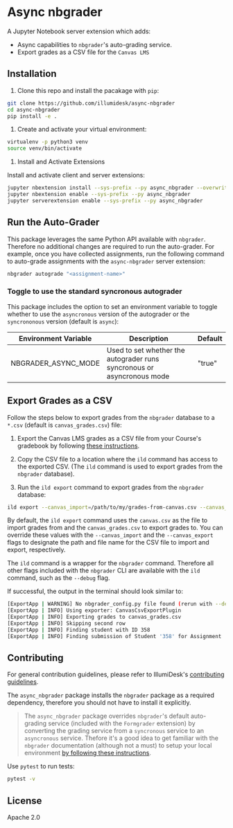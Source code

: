 # Async nbgrader

A Jupyter Notebook server extension which adds:

- Async capabilities to `nbgrader`'s auto-grading service.
- Export grades as a CSV file for the `Canvas LMS`

## Installation

1. Clone this repo and install the pacakage with `pip`:

```bash
git clone https://github.com/illumidesk/async-nbgrader
cd async-nbgrader
pip install -e .
```

1. Create and activate your virtual environment:

```bash
virtualenv -p python3 venv
source venv/bin/activate
```

1. Install and Activate Extensions

Install and activate client and server extensions:

```bash
jupyter nbextension install --sys-prefix --py async_nbgrader --overwrite
jupyter nbextension enable --sys-prefix --py async_nbgrader
jupyter serverextension enable --sys-prefix --py async_nbgrader
```

## Run the Auto-Grader

This package leverages the same Python API available with `nbgrader`. Therefore no additional changes are required to run the auto-grader. For example, once you have collected assignments, run the following command to auto-grade assignments with the `async-nbgrader` server extension:

```bash
nbgrader autograde "<assignment-name>"
```

### Toggle to use the standard syncronous autograder

This package includes the option to set an environment variable to toggle whether to use the `asyncronous` version of the autograder or the `syncrononous` version (default is `async`):

| Environment Variable | Description | Default |
| --- | --- | --- |
| NBGRADER_ASYNC_MODE | Used to set whether the autograder runs syncronous or asyncronous mode | "true"  |

## Export Grades as a CSV

Follow the steps below to export grades from the `nbgrader` database to a `*.csv` (default is `canvas_grades.csv`) file:

1. Export the Canvas LMS grades as a CSV file from your Course's gradebook by following [these instructions](https://community.canvaslms.com/t5/Instructor-Guide/How-do-I-export-grades-in-the-Gradebook/ta-p/809).

1. Copy the CSV file to a location where the `ild` command has access to the exported CSV. (The `ild` command is used to export grades from the `nbgrader` database).

1. Run the `ild export` command to export grades from the `nbgrader` database:

```bash
ild export --canvas_import=/path/to/my/grades-from-canvas.csv --canvas_export=/path/to/my/grades-for-canvas.csv
```

By default, the `ild export` command uses the `canvas.csv` as the file to import grades from and the `canvas_grades.csv` to export grades to. You can override these values with the `--canvas_import` and the `--canvas_export` flags to designate the path and file name for the CSV file to import and export, respectively.

The `ild` command is a wrapper for the `nbgrader` command. Therefore all other flags included with the `nbgrader` CLI are available with the `ild` command, such as the `--debug` flag.

If successful, the output in the terminal should look similar to:

```bash
[ExportApp | WARNING] No nbgrader_config.py file found (rerun with --debug to see where nbgrader is looking)
[ExportApp | INFO] Using exporter: CanvasCsvExportPlugin
[ExportApp | INFO] Exporting grades to canvas_grades.csv
[ExportApp | INFO] Skipping second row
[ExportApp | INFO] Finding student with ID 358
[ExportApp | INFO] Finding submission of Student '358' for Assignment 'postgres-migration-test'
```

## Contributing

For general contribution guidelines, please refer to IllumiDesk's [contributing guidelines](https://github.com/IllumiDesk/illumidesk/blob/main/CONTRIBUTING.md).

The `async_nbgrader` package installs the `nbgrader` package as a required dependency, therefore you should not have to install it explicitly.

> The `async_nbgrader` package overrides `nbgrader`'s default auto-grading service (included with the `Formgrader` extension) by converting the grading service from a `syncronous` service to an `asyncronous` service. Thefore it's a good idea to get familiar with the `nbgrader` documentation (although not a must) to setup your local environment [by following these instructions](https://nbgrader.readthedocs.io/en/latest/contributor_guide/installation_developer.html).

Use `pytest` to run tests:

```bash
pytest -v
```

## License

Apache 2.0
